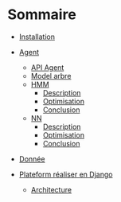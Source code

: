 # Sommaire 


* [Installation](https://gitlab.lis-lab.fr/qarma/shifumi2018/wikis/installation)

* [ Agent](https://gitlab.lis-lab.fr/qarma/shifumi2018/wikis/agent)
     * [API Agent](https://gitlab.lis-lab.fr/qarma/shifumi2018/wikis/agent)
     * [Model arbre](https://gitlab.lis-lab.fr/qarma/shifumi2018/wikis/arbre)
     * [HMM](https://gitlab.lis-lab.fr/qarma/shifumi2018/wikis/hmm)
         * [Description]()
         * [Optimisation]()
         * [Conclusion]()
     * [NN](https://gitlab.lis-lab.fr/qarma/shifumi2018/wikis/reseaux-neuronaux)
         * [Description]()
         * [Optimisation]()
         * [Conclusion]()

* [Donnée](https://gitlab.lis-lab.fr/qarma/shifumi2018/wikis/données)
* [Plateform réaliser en Django](https://gitlab.lis-lab.fr/qarma/shifumi2018/wikis/platform)
     * [Architecture]()
